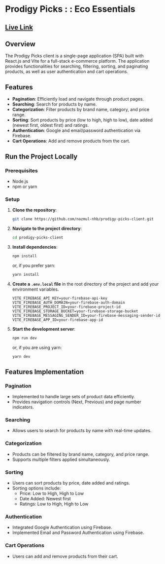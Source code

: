 # Prodigy Picks : : Eco Essentials

## [Live Link](https://prodigy-picks-nhb.vercel.app)

## Overview

The Prodigy Picks client is a single-page application (SPA) built with React.js and Vite for a full-stack e-commerce platform. The application provides functionalities for searching, filtering, sorting, and paginating products, as well as user authentication and cart operations.

## Features

- **Pagination**: Efficiently load and navigate through product pages.
- **Searching**: Search for products by name.
- **Categorization**: Filter products by brand name, category, and price range.
- **Sorting**: Sort products by price (low to high, high to low), date added (newest first, oldest first) and ratings.
- **Authentication**: Google and email/password authentication via Firebase.
- **Cart Operations**: Add and remove products from the cart.

## Run the Project Locally

### Prerequisites

- Node.js
- npm or yarn

### Setup

1. **Clone the repository**:

    ```bash
    git clone https://github.com/nazmul-nhb/prodigy-picks-client.git
    ```

2. **Navigate to the project directory**:

    ```bash
    cd prodigy-picks-client
    ```

3. **Install dependencies**:

    ```bash
    npm install
    ```

    or, if you prefer yarn:

    ```bash
    yarn install
    ```

4. **Create a `.env.local` file** in the root directory of the project and add your environment variables.

    ```env
    VITE_FIREBASE_API_KEY=your-firebase-api-key
    VITE_FIREBASE_AUTH_DOMAIN=your-firebase-auth-domain
    VITE_FIREBASE_PROJECT_ID=your-firebase-project-id
    VITE_FIREBASE_STORAGE_BUCKET=your-firebase-storage-bucket
    VITE_FIREBASE_MESSAGING_SENDER_ID=your-firebase-messaging-sender-id
    VITE_FIREBASE_APP_ID=your-firebase-app-id
    ```

5. **Start the development server**:

    ```bash
    npm run dev
    ```

    or, if you are using yarn:

    ```bash
    yarn dev
    ```

## Features Implementation

### Pagination

- Implemented to handle large sets of product data efficiently.
- Provides navigation controls (Next, Previous) and page number indicators.

### Searching

- Allows users to search for products by name with real-time updates.

### Categorization

- Products can be filtered by brand name, category, and price range.
- Supports multiple filters applied simultaneously.

### Sorting

- Users can sort products by price, date added and ratings.
- Sorting options include:
  - Price: Low to High, High to Low
  - Date Added: Newest first
  - Ratings: Low to High, High to Low

### Authentication

- Integrated Google Authentication using Firebase.
- Implemented Email and Password Authentication using Firebase.

### Cart Operations

- Users can add and remove products from their cart.

